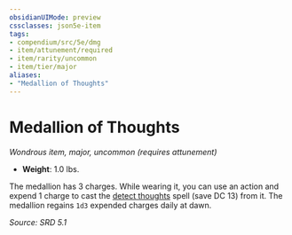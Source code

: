 ```yaml
---
obsidianUIMode: preview
cssclasses: json5e-item
tags:
- compendium/src/5e/dmg
- item/attunement/required
- item/rarity/uncommon
- item/tier/major
aliases: 
- "Medallion of Thoughts"
---
```

# Medallion of Thoughts
*Wondrous item, major, uncommon (requires attunement)*  

- **Weight**: 1.0 lbs.

The medallion has 3 charges. While wearing it, you can use an action and expend 1 charge to cast the [detect thoughts](compendium/spells/detect-thoughts.md) spell (save DC 13) from it. The medallion regains `1d3` expended charges daily at dawn.

*Source: SRD 5.1*